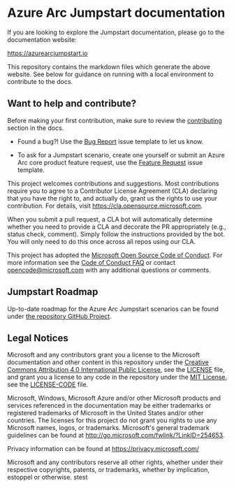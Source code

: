 # Azure Arc Jumpstart documentation

If you are looking to explore the Jumpstart documentation, please go to the documentation website:

https://azurearcjumpstart.io

This repository contains the markdown files which generate the above website. See below for guidance on running with a local environment to contribute to the docs.

## Want to help and contribute?

Before making your first contribution, make sure to review the [contributing](https://azurearcjumpstart.io/contributing/) section in the docs.

* Found a bug?! Use the [Bug Report](https://github.com/microsoft/azure_arc/issues/new?assignees=&labels=bug&template=bug_report.md&title=) issue template to let us know.

* To ask for a Jumpstart scenario, create one yourself or submit an Azure Arc core product feature request, use the [Feature Request](https://github.com/microsoft/azure_arc/issues/new?assignees=&labels=&template=feature_request.md&title=) issue template.

This project welcomes contributions and suggestions.  Most contributions require you to agree to a
Contributor License Agreement (CLA) declaring that you have the right to, and actually do, grant us
the rights to use your contribution. For details, visit https://cla.opensource.microsoft.com.

When you submit a pull request, a CLA bot will automatically determine whether you need to provide
a CLA and decorate the PR appropriately (e.g., status check, comment). Simply follow the instructions
provided by the bot. You will only need to do this once across all repos using our CLA.

This project has adopted the [Microsoft Open Source Code of Conduct](https://opensource.microsoft.com/codeofconduct/).
For more information see the [Code of Conduct FAQ](https://opensource.microsoft.com/codeofconduct/faq/) or
contact [opencode@microsoft.com](mailto:opencode@microsoft.com) with any additional questions or comments.

## Jumpstart Roadmap

Up-to-date roadmap for the Azure Arc Jumpstart scenarios can be found under [the repository GitHub Project](https://github.com/microsoft/azure_arc/projects/1).

## Legal Notices

Microsoft and any contributors grant you a license to the Microsoft documentation and other content
in this repository under the [Creative Commons Attribution 4.0 International Public License](https://creativecommons.org/licenses/by/4.0/legalcode),
see the [LICENSE](LICENSE) file, and grant you a license to any code in the repository under the [MIT License](https://opensource.org/licenses/MIT), see the
[LICENSE-CODE](LICENSE-CODE) file.

Microsoft, Windows, Microsoft Azure and/or other Microsoft products and services referenced in the documentation
may be either trademarks or registered trademarks of Microsoft in the United States and/or other countries.
The licenses for this project do not grant you rights to use any Microsoft names, logos, or trademarks.
Microsoft's general trademark guidelines can be found at http://go.microsoft.com/fwlink/?LinkID=254653.

Privacy information can be found at https://privacy.microsoft.com/

Microsoft and any contributors reserve all other rights, whether under their respective copyrights, patents,
or trademarks, whether by implication, estoppel or otherwise.
 stest